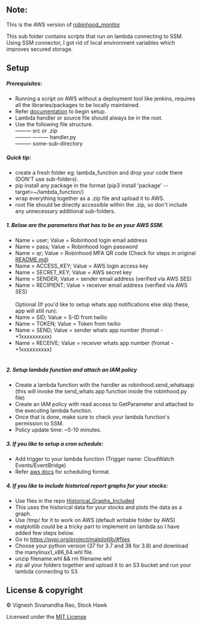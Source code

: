 ## Note: 
This is the AWS version of [robinhood_monitor](https://github.com/thevickypedia/robinhood_monitor)

This sub folder contains scripts that run on lambda connecting to SSM. Using SSM connector, I got rid of local environment variables which improves secured storage.

## Setup

##### Prerequisites:
* Running a script on AWS without a deployment tool like jenkins, requires all the libraries/packages to be locally maintained. 
* Refer [documentation](https://aws.amazon.com/premiumsupport/knowledge-center/build-python-lambda-deployment-package/) to begin setup.
* Lambda handler or source file should always be in the root.
* Use the following file structure.<br>
——— src or .zip<br>
——— ——— handler.py<br>
——— some-sub-directory

##### Quick tip:
* create a fresh folder eg: lambda_function and drop your code there (DON'T use sub-folders).
* pip install any package in the format (pip3 install 'package' --target=~/lambda_function/)
* wrap everything together as a .zip file and upload it to AWS.
* root file should be directly accessible within the .zip, so don't include any unnecessary additional sub-folders.

##### 1. Below are the parameters that has to be on your AWS SSM.

* Name = user; Value = Robinhood login email address
* Name = pass; Value = Robinhood login password
* Name = qr; Value = Robinhood MFA QR code (Check for steps in original [README.md](https://github.com/thevickypedia/robinhood_monitor/blob/master/README.md))
* Name = ACCESS_KEY; Value = AWS login access key
* Name = SECRET_KEY; Value = AWS secret key
* Name = SENDER; Value = sender email address (verified via AWS SES)
* Name = RECIPIENT; Value = receiver email address (verified via AWS SES)
<br/><br/>Optional (If you'd like to setup whats app notifications else skip these, app will still run):
* Name = SID; Value = S-ID from twilio
* Name = TOKEN; Value = Token from twilio
* Name = SEND; Value = sender whats app number (fromat - +1xxxxxxxxxx)
* Name = RECEIVE; Value = receiver whats app number (fromat - +1xxxxxxxxxx)<br><br>

##### 2. Setup lambda function and attach an IAM policy

* Create a lambda function with the handler as robinhood.send_whatsapp (this will invoke the send_whats app function inside the robinhood.py file)
* Create an IAM policy with read access to GetParameter and attached to the executing lambda function.
* Once that is done, make sure to check your lambda function's permission to SSM.
* Policy update time: ~5-10 minutes.

##### 3. If you like to setup a cron schedule:
* Add trigger to your lambda function (Trigger name: CloudWatch Events/EventBridge)
* Refer [aws docs](https://docs.aws.amazon.com/AmazonCloudWatch/latest/events/ScheduledEvents.html) for scheduling format.

##### 4. If you like to include historical report graphs for your stocks:
* Use files in the repo [Historical_Graphs_Included](https://github.com/thevickypedia/stock_hawk/tree/master/Historical_Graphs_Included)
* This uses the historical data for your stocks and plots the data as a graph.
* Use /tmp/ for it to work on AWS (default writable folder by AWS)
* matplotlib could be a tricky part to implement on lambda so I have added few steps below.
* Go to https://pypi.org/project/matplotlib/#files
* Choose your python version (37 for 3.7 and 38 for 3.8) and download the manylinux1_x86_64.whl file.
* unzip filename.whl && rm filename.whl
* zip all your folders together and upload it to an S3 bucket and run your lambda connecting to S3.

## License & copyright

&copy; Vignesh Sivanandha Rao, Stock Hawk

Licensed under the [MIT License](LICENSE)
